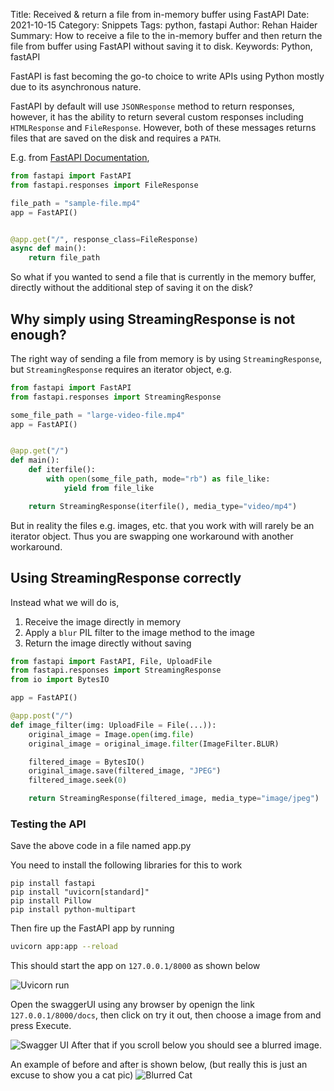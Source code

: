 Title: Received & return a file from in-memory buffer using FastAPI
Date: 2021-10-15
Category: Snippets
Tags: python, fastapi
Author: Rehan Haider
Summary: How to receive a file to the in-memory buffer and then return the file from buffer using FastAPI without saving it to disk. 
Keywords: Python, fastAPI


FastAPI is fast becoming the go-to choice to write APIs using Python mostly due to its asynchronous nature. 

FastAPI by default will use `JSONResponse` method to return responses, however, it has the ability to return several custom responses including `HTMLResponse` and `FileResponse`. However, both of these messages returns files that are saved on the disk and requires a `PATH`. 

E.g. from [FastAPI Documentation](https://fastapi.tiangolo.com/advanced/custom-response/#fileresponse), 
```python
from fastapi import FastAPI
from fastapi.responses import FileResponse

file_path = "sample-file.mp4"
app = FastAPI()


@app.get("/", response_class=FileResponse)
async def main():
    return file_path
```

So what if you wanted to send a file that is currently in the memory buffer, directly without the additional step of saving it on the disk? 

## Why simply using StreamingResponse is not enough? 
The right way of sending a file from memory is by using `StreamingResponse`, but `StreamingResponse` requires an iterator object, e.g.
```python
from fastapi import FastAPI
from fastapi.responses import StreamingResponse

some_file_path = "large-video-file.mp4"
app = FastAPI()


@app.get("/")
def main():
    def iterfile():  
        with open(some_file_path, mode="rb") as file_like:  
            yield from file_like  

    return StreamingResponse(iterfile(), media_type="video/mp4")
```

But in reality the files e.g. images, etc. that you work with will rarely be an iterator object. Thus you are swapping one workaround with another workaround. 

## Using StreamingResponse correctly
Instead what we will do is, 
1. Receive the image directly in memory
2. Apply a `blur` PIL filter to the image method to the image
3. Return the image directly without saving


```python
from fastapi import FastAPI, File, UploadFile
from fastapi.responses import StreamingResponse
from io import BytesIO

app = FastAPI()

@app.post("/")
def image_filter(img: UploadFile = File(...)):
    original_image = Image.open(img.file)
    original_image = original_image.filter(ImageFilter.BLUR)

    filtered_image = BytesIO()
    original_image.save(filtered_image, "JPEG")
    filtered_image.seek(0)

    return StreamingResponse(filtered_image, media_type="image/jpeg")
```

### Testing the API
Save the above code in a file named app.py

You need to install the following libraries for this to work
```
pip install fastapi
pip install "uvicorn[standard]"
pip install Pillow
pip install python-multipart
```

Then fire up the FastAPI app by running
```bash
uvicorn app:app --reload
```

This should start the app on `127.0.0.1/8000` as shown below

![Uvicorn run]({static}/images/99999975-uvicorn_run.png)

Open the swaggerUI using any browser by openign the link `127.0.0.1/8000/docs`, then click on try it out, then choose a image from and press Execute. 

![Swagger UI]({static}/images/99999975-swagger_ui.png)
After that if you scroll below you should see a blurred image. 

An example of before and after is shown below, (but really this is just an excuse to show you a cat pic)
![Blurred Cat]({static}/images/99999975-cat_pic.jpg)


